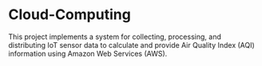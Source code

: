 # Cloud-Computing

This project implements a system for collecting, processing, and distributing IoT sensor data to calculate and provide Air Quality Index (AQI) information using Amazon Web Services (AWS).
